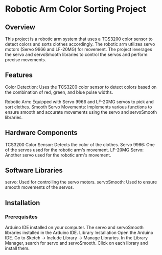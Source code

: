 # Robotic Arm Color Sorting Project
## Overview
This project is a robotic arm system that uses a TCS3200 color sensor to detect colors and sorts clothes accordingly. The robotic arm utilizes servo motors (Servo 9966 and LF-20MG) for movement. The project leverages the servo and servoSmooth libraries to control the servos and perform precise movements.

## Features
Color Detection: Uses the TCS3200 color sensor to detect colors based on the combination of red, green, and blue pulse widths.

Robotic Arm: Equipped with Servo 9966 and LF-20MG servos to pick and sort clothes.
Smooth Servo Movements: Implements various functions to ensure smooth and accurate movements using the servo and servoSmooth libraries.
## Hardware Components
TCS3200 Color Sensor: Detects the color of the clothes.
Servo 9966: One of the servos used for the robotic arm's movement.
LF-20MG Servo: Another servo used for the robotic arm's movement.
## Software Libraries
servo: Used for controlling the servo motors.
servoSmooth: Used to ensure smooth movements of the servos.
## Installation
### Prerequisites
Arduino IDE installed on your computer.
The servo and servoSmooth libraries installed in the Arduino IDE.
Library Installation
Open the Arduino IDE.
Go to Sketch -> Include Library -> Manage Libraries.
In the Library Manager, search for servo and servoSmooth.
Click on each library and install them.

